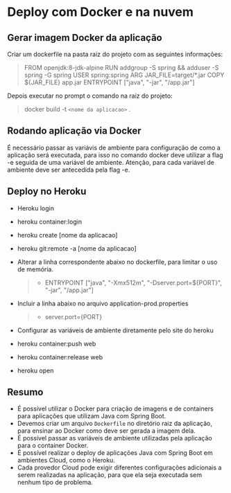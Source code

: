 # Deploy com Docker e na nuvem

## Gerar imagem Docker da aplicação

Criar um dockerfile na pasta raiz do projeto com as seguintes informações:

> FROM openjdk:8-jdk-alpine
> RUN addgroup -S spring && adduser -S spring -G spring
> USER spring:spring
> ARG JAR_FILE=target/*.jar
> COPY ${JAR_FILE} app.jar
> ENTRYPOINT ["java", "-jar", "/app.jar"]

Depois executar no prompt o comando na raiz do projeto:

> docker build -t `<nome da aplicacao>` .

## Rodando aplicação via Docker

É necessário passar as variávis de ambiente para configuração de como a aplicação será executada, para isso no comando docker deve utilizar a flag -e seguida de uma variável de ambiente. Atenção, para cada variável de ambiente deve ser antecedida pela flag -e.

## Deploy no Heroku

* Heroku login
* heroku container:login
* heroku create [nome da aplicacao]
* heroku git:remote -a [nome da aplicacao]
* Alterar a linha correspondente abaixo no dockerfile, para limitar o uso de memória.

  > * ENTRYPOINT ["java", "-Xmx512m", "-Dserver.port=${PORT}", "-jar", "/app.jar"]
  >
* Incluir a linha abaixo no arquivo application-prod.properties

  > * server.port={PORT}
  >
* Configurar as variáveis de ambiente diretamente pelo site do heroku
* heroku container:push web
* heroku container:release web
* heroku open

## Resumo


* É possível utilizar o Docker para criação de imagens e de containers para aplicações que utilizam Java com Spring Boot.
* Devemos criar um arquivo `Dockerfile` no diretório raiz da aplicação, para ensinar ao Docker como deve ser gerada a imagem dela.
* É possível passar as variáveis de ambiente utilizadas pela aplicação para o container Docker.
* É possível realizar o deploy de aplicações Java com Spring Boot em ambientes Cloud, como o Heroku.
* Cada provedor Cloud pode exigir diferentes configurações adicionais a serem realizadas na aplicação, para que ela seja executada sem nenhum tipo de problema.
